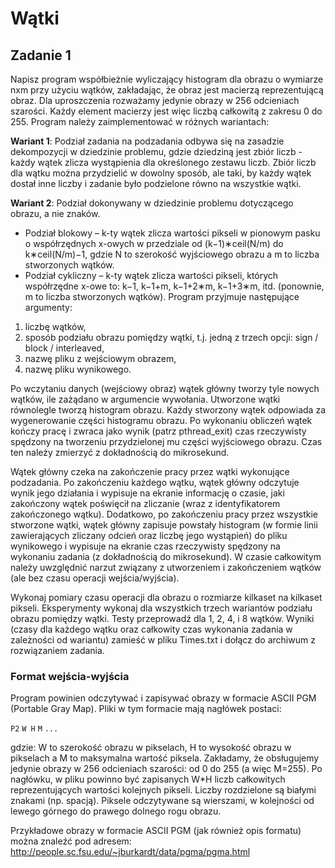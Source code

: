 # Wątki
## Zadanie 1
Napisz program współbieżnie wyliczający histogram dla obrazu o wymiarze nxm przy użyciu wątków, zakładając, że obraz jest macierzą reprezentującą obraz. Dla uproszczenia rozważamy jedynie obrazy w 256 odcieniach szarości. Każdy element macierzy jest więc liczbą całkowitą z zakresu 0 do 255. Program należy zaimplementować w różnych wariantach:

**Wariant 1**: Podział zadania na podzadania odbywa się na zasadzie dekompozycji w dziedzinie problemu, gdzie dziedziną jest zbiór liczb - każdy wątek zlicza wystąpienia dla określonego zestawu liczb. Zbiór liczb dla wątku można przydzielić w dowolny sposób, ale taki, by każdy wątek dostał inne liczby i zadanie było podzielone równo na wszystkie wątki.

**Wariant 2**: Podział dokonywany w dziedzinie problemu dotyczącego obrazu, a nie znaków. 

* Podział blokowy – k-ty wątek zlicza wartości pikseli w pionowym pasku o współrzędnych x-owych w przedziale od (k−1)∗ceil(N/m) do k∗ceil(N/m)−1, gdzie N to szerokość wyjściowego obrazu a m to liczba stworzonych wątków.
* Podział cykliczny – k-ty wątek zlicza wartości pikseli, których współrzędne x-owe to: k−1, k−1+m, k−1+2∗m, k−1+3∗m, itd. (ponownie, m to liczba stworzonych wątków).
Program przyjmuje następujące argumenty:

1. liczbę wątków,
2. sposób podziału obrazu pomiędzy wątki, t.j. jedną z trzech opcji: sign / block / interleaved,
3. nazwę pliku z wejściowym obrazem,
4. nazwę pliku wynikowego.

Po wczytaniu danych (wejściowy obraz) wątek główny tworzy tyle nowych wątków, ile zażądano w argumencie wywołania. Utworzone wątki równolegle tworzą histogram obrazu. Każdy stworzony wątek odpowiada za wygenerowanie części histogramu obrazu. Po wykonaniu obliczeń wątek kończy pracę i zwraca jako wynik (patrz pthread_exit) czas rzeczywisty spędzony na tworzeniu przydzielonej mu części wyjściowego obrazu. Czas ten należy zmierzyć z dokładnością do mikrosekund. 

Wątek główny czeka na zakończenie pracy przez wątki wykonujące podzadania. Po zakończeniu każdego wątku, wątek główny odczytuje wynik jego działania i wypisuje na ekranie informację o czasie, jaki zakończony wątek poświęcił na zliczanie (wraz z identyfikatorem zakończonego wątku). Dodatkowo, po zakończeniu pracy przez wszystkie stworzone wątki, wątek główny zapisuje powstały histogram (w formie linii zawierających zliczany odcień oraz liczbę jego wystąpień) do pliku wynikowego i wypisuje na ekranie czas rzeczywisty spędzony na wykonaniu zadania (z dokładnością do mikrosekund). W czasie całkowitym należy uwzględnić narzut związany z utworzeniem i zakończeniem wątków (ale bez czasu operacji wejścia/wyjścia).

Wykonaj pomiary czasu operacji dla obrazu o rozmiarze kilkaset na kilkaset pikseli. Eksperymenty wykonaj dla wszystkich trzech wariantów podziału obrazu pomiędzy wątki. Testy przeprowadź dla 1, 2, 4, i 8 wątków. Wyniki (czasy dla każdego wątku oraz całkowity czas wykonania zadania w zależności od wariantu) zamieść w pliku Times.txt i dołącz do archiwum z rozwiązaniem zadania.

### Format wejścia-wyjścia
Program powinien odczytywać i zapisywać obrazy w formacie ASCII PGM (Portable Gray Map). Pliki w tym formacie mają nagłówek postaci:

`P2`
`W H`
`M`
`...`

gdzie: W to szerokość obrazu w pikselach, H to wysokość obrazu w pikselach a M to maksymalna wartość piksela. Zakładamy, że obsługujemy jedynie obrazy w 256 odcieniach szarości: od 0 do 255 (a więc M=255). Po nagłówku, w pliku powinno być zapisanych W*H liczb całkowitych reprezentujących wartości kolejnych pikseli. Liczby rozdzielone są białymi znakami (np. spacją). Piksele odczytywane są wierszami, w kolejności od lewego górnego do prawego dolnego rogu obrazu.

Przykładowe obrazy w formacie ASCII PGM (jak również opis formatu) można znaleźć pod adresem: http://people.sc.fsu.edu/~jburkardt/data/pgma/pgma.html